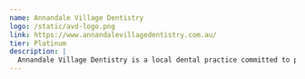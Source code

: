 ```yaml
---
name: Annandale Village Dentistry
logo: /static/avd-logo.png
link: https://www.annandalevillagedentistry.com.au/
tier: Platinum
description: |
  Annandale Village Dentistry is a local dental practice committed to providing quality dental care to the community. They offer a wide range of dental services in a modern, comfortable environment with a focus on preventative care and patient education.
---
```


